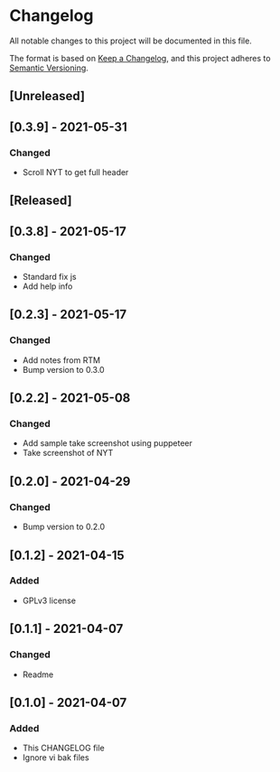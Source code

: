 # Changelog
All notable changes to this project will be documented in this file.

The format is based on [Keep a Changelog](https://keepachangelog.com/en/1.0.0/),
and this project adheres to [Semantic Versioning](https://semver.org/spec/v2.0.0.html).

## [Unreleased]

## [0.3.9] - 2021-05-31
### Changed
- Scroll NYT to get full header

## [Released]

## [0.3.8] - 2021-05-17
### Changed
- Standard fix js
- Add help info

## [0.2.3] - 2021-05-17
### Changed
- Add notes from RTM
- Bump version to 0.3.0

## [0.2.2] - 2021-05-08
### Changed
- Add sample take screenshot using puppeteer
- Take screenshot of NYT

## [0.2.0] - 2021-04-29
### Changed
- Bump version to 0.2.0

## [0.1.2] - 2021-04-15
### Added
- GPLv3 license

## [0.1.1] - 2021-04-07
### Changed
- Readme

## [0.1.0] - 2021-04-07
### Added
- This CHANGELOG file
- Ignore vi bak files
